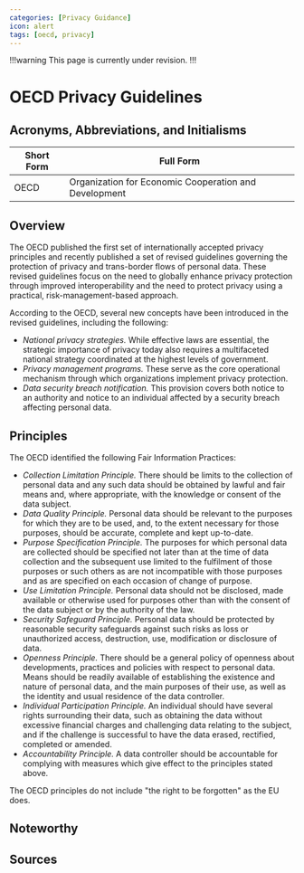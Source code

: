 ```yaml
---
categories: [Privacy Guidance]
icon: alert
tags: [oecd, privacy]
---
```


!!!warning
This page is currently under revision.
!!!

# OECD Privacy Guidelines

## Acronyms, Abbreviations, and Initialisms

| Short Form | Full Form |
| - | - |
| OECD | Organization for Economic Cooperation and Development |

## Overview

The OECD published the first set of internationally accepted privacy principles and recently published a set of revised guidelines governing the protection of privacy and trans-border flows of personal data. These revised guidelines focus on the need to globally enhance privacy protection through improved interoperability and the need to protect privacy using a practical, risk-management-based approach.

According to the OECD, several new concepts have been introduced in the revised guidelines, including the following:

- *National privacy strategies.* While effective laws are essential, the strategic importance of privacy today also requires a multifaceted national strategy coordinated at the highest levels of government.
- *Privacy management programs.* These serve as the core operational mechanism through which organizations implement privacy protection.
- *Data security breach notification.*  This provision covers both notice to an authority and notice to an individual affected by a security breach affecting personal data.

## Principles

The OECD identified the following Fair Information Practices:

- *Collection Limitation Principle.* There should be limits to the collection of personal data and any such data should be obtained by lawful and fair means and, where appropriate, with the knowledge or consent of the data subject.
- *Data Quality Principle.* Personal data should be relevant to the purposes for which they are to be used, and, to the extent necessary for those purposes, should be accurate, complete and kept up-to-date.
- *Purpose Specification Principle.* The purposes for which personal data are collected should be specified not later than at the time of data collection and the subsequent use limited to the fulfilment of those purposes or such others as are not incompatible with those purposes and as are specified on each occasion of change of purpose.
- *Use Limitation Principle.* Personal data should not be disclosed, made available or otherwise used for purposes other than with the consent of the data subject or by the authority of the law.
- *Security Safeguard Principle.* Personal data should be protected by reasonable security safeguards against such risks as loss or unauthorized access, destruction, use, modification or disclosure of data.
- *Openness Principle.* There should be a general policy of openness about developments, practices and policies with respect to personal data. Means should be readily available of establishing the existence and nature of personal data, and the main purposes of their use, as well as the identity and usual residence of the data controller.
- *Individual Participation Principle.* An individual should have several rights surrounding their data, such as obtaining the data without excessive financial charges and challenging data relating to the subject, and if the challenge is successful to have the data erased, rectified, completed or amended.
- *Accountability Principle.* A data controller should be accountable for complying with measures which give effect to the principles stated above.

The OECD principles do not include "the right to be forgotten" as the EU does.

## Noteworthy

## Sources